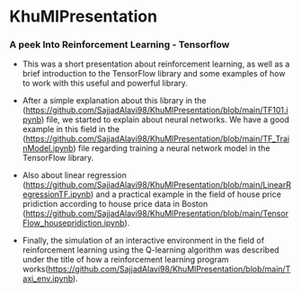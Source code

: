 # KhuMlPresentation
<h3>A peek Into Reinforcement Learning - Tensorflow  </h3>

* This was a short presentation about reinforcement learning, as well as a brief introduction to the TensorFlow library and some examples of how to work with this useful and powerful library.

* After a simple explanation about this library in the (https://github.com/SajjadAlavi98/KhuMlPresentation/blob/main/TF101.ipynb) file, we started to explain about neural networks. We have a good example in this field in the (https://github.com/SajjadAlavi98/KhuMlPresentation/blob/main/TF_TrainModel.ipynb) file regarding training a neural network model in the TensorFlow library.

* Also about linear regression (https://github.com/SajjadAlavi98/KhuMlPresentation/blob/main/LinearRegressionTF.ipynb) and a practical example in the field of house price pridiction according to house price data in Boston (https://github.com/SajjadAlavi98/KhuMlPresentation/blob/main/TensorFlow_housepridiction.ipynb).

* Finally, the simulation of an interactive environment in the field of reinforcement learning using the Q-learning algorithm was described under the title of how a reinforcement learning program works(https://github.com/SajjadAlavi98/KhuMlPresentation/blob/main/Taxi_env.ipynb).
